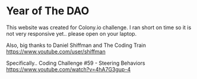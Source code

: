 # Year of The DAO

This website was created for Colony.io challenge. I ran short on time so it is not very responsive yet.. please open on your laptop. 

Also, big thanks to Daniel Shiffman and The Coding Train
https://www.youtube.com/user/shiffman

Specifically.. 
Coding Challenge #59 - Steering Behaviors
https://www.youtube.com/watch?v=4hA7G3gup-4

